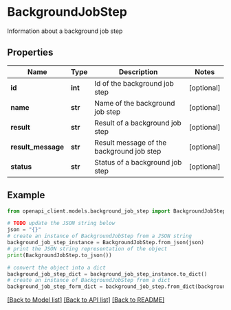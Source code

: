 # BackgroundJobStep

Information about a background job step

## Properties

Name | Type | Description | Notes
------------ | ------------- | ------------- | -------------
**id** | **int** | Id of the background job step | [optional] 
**name** | **str** | Name of the background job step | [optional] 
**result** | **str** | Result of a background job step | [optional] 
**result_message** | **str** | Result message of the background job step | [optional] 
**status** | **str** | Status of a background job step | [optional] 

## Example

```python
from openapi_client.models.background_job_step import BackgroundJobStep

# TODO update the JSON string below
json = "{}"
# create an instance of BackgroundJobStep from a JSON string
background_job_step_instance = BackgroundJobStep.from_json(json)
# print the JSON string representation of the object
print(BackgroundJobStep.to_json())

# convert the object into a dict
background_job_step_dict = background_job_step_instance.to_dict()
# create an instance of BackgroundJobStep from a dict
background_job_step_form_dict = background_job_step.from_dict(background_job_step_dict)
```
[[Back to Model list]](../README.md#documentation-for-models) [[Back to API list]](../README.md#documentation-for-api-endpoints) [[Back to README]](../README.md)


